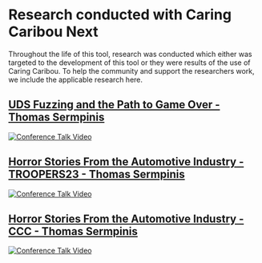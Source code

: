 # Research conducted with Caring Caribou Next
Throughout the life of this tool, research was conducted which either was targeted to the development of this tool or they were results of the use of Caring Caribou. To help the community and support the researchers work, we include the applicable research here.

## [UDS Fuzzing and the Path to Game Over - Thomas Sermpinis](https://troopers.de/troopers22/agenda/tr22-993-uds-fuzzing-and-the-path-to-game-over/)
[![Conference Talk Video](https://img.youtube.com/vi/c_DqxHmH7kc/maxresdefault.jpg)](https://www.youtube.com/watch?v=c_DqxHmH7kc)

## [Horror Stories From the Automotive Industry - TROOPERS23 - Thomas Sermpinis](https://troopers.de/troopers23/talks/w3g7ug/)
[![Conference Talk Video](https://img.youtube.com/vi/ts1qSlW10dw/maxresdefault.jpg)](https://www.youtube.com/watch?v=ts1qSlW10dw)

## [Horror Stories From the Automotive Industry - CCC - Thomas Sermpinis](https://pretalx.c3voc.de/camp2023/talk/UEHEVD/)
[![Conference Talk Video](https://img.youtube.com/vi/rAA-agcNeeg/maxresdefault.jpg)](https://www.youtube.com/watch?v=rAA-agcNeeg)